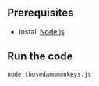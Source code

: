 ## Prerequisites

- Install [Node.js](https://nodejs.org/en/download/)

## Run the code

`node thosedamnmonkeys.js`